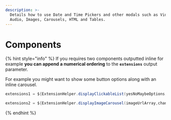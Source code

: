 ```yaml
---
description: >-
  Details how to use Date and Time Pickers and other modals such as Video,
  Audio, Images, Carousels, HTML and Tables.
---
```


# Components

{% hint style="info" %}
If you requires two components outputted inline for example **you can append a numerical ordering** to the **`extensions`** output parameter. 

For example you might want to show some button options along with an inline carousel.

```groovy
extensions1 = ${ExtensionHelper.displayClickableList(yesNoMaybeOptions,channel)}
```

```groovy
extensions2 = ${ExtensionHelper.displayImageCarousel(imageUrlArray,channel)}
```
{% endhint %}

